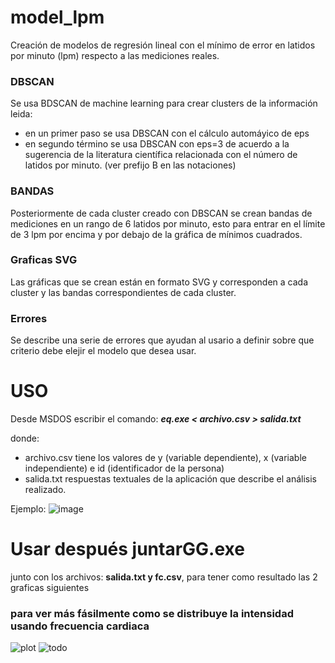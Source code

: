 # model_lpm
Creación de modelos de regresión lineal con el mínimo de error en latidos por minuto (lpm) respecto a las mediciones reales.


### DBSCAN
Se usa BDSCAN de machine learning para crear clusters de la información leida:
* en un primer paso se usa DBSCAN con el cálculo automáyico de eps
* en segundo término se usa DBSCAN con eps=3 de acuerdo a la sugerencia de la literatura científica relacionada con el número de latidos por minuto. (ver prefijo B en las notaciones)

### BANDAS
Posteriormente de cada cluster creado con DBSCAN se crean bandas de mediciones en un rango de 6 latidos por minuto, esto para entrar en el límite de 3 lpm por encima y por debajo de la gráfica de mínimos cuadrados.

### Graficas SVG
Las gráficas que se crean están en formato SVG y corresponden a cada cluster y las bandas correspondientes de cada cluster.

### Errores
Se describe una serie de errores que ayudan al usario a definir sobre que criterio debe elejir el modelo que desea usar.

# USO
Desde MSDOS escribir el comando:    *___eq.exe < archivo.csv > salida.txt___*

donde:
* archivo.csv         tiene los valores de y (variable dependiente), x (variable independiente) e id (identificador de la persona)
* salida.txt  respuestas textuales de la aplicación que describe el análisis realizado.  

Ejemplo:
![image](https://github.com/user-attachments/assets/8adc1d43-a2ea-46b4-b5cb-3c82de926b8a)


# Usar después juntarGG.exe
junto con los archivos: **salida.txt y fc.csv**, para tener como resultado las 2 graficas siguientes
### para ver más fásilmente como se distribuye la intensidad usando frecuencia cardiaca
![plot](https://github.com/user-attachments/assets/56d7e62a-0a61-4a38-9c67-fe902c121eaf)
![todo](https://github.com/user-attachments/assets/3dc4cd55-9fb5-4a9c-b3f1-de6bb2e6932b)


